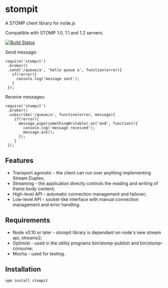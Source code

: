 # stompit

A STOMP client library for node.js

Compatible with STOMP 1.0, 1.1 and 1.2 servers.

[![Build Status](https://travis-ci.org/gdaws/node-stomp.png)](https://travis-ci.org/gdaws/node-stomp)

Send message:

    require('stompit')
     .broker()
     .send('/queue/a', 'hello queue a', function(error){
       if(!error){
         console.log('message sent');
       }
     });

Receive messages:

    require('stompit')
     .broker()
     .subscribe('/queue/a', function(error, message){
        if(!error){
          message.pipe(somethingWritable).on('end', function(){
            console.log('message received');
            message.ack();
          });
        }
     });

## Features

* Transport agnostic - the client can run over anything implementing Stream.Duplex;
* Streaming - the application directly controls the reading and writing of frame body content;
* High-level API - automatic connection management and failover;
* Low-level API - socket-like interface with manual connection management and error handling.

## Requirements

* Node v0.10 or later - stompit library is dependant on node's new stream api, streams2;
* Optimist - used in the utility programs bin/stomp-publish and bin/stomp-consume;
* Mocha - used for testing.

## Installation

 `npm install stompit`

